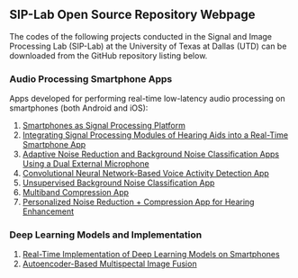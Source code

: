 ## SIP-Lab Open Source Repository Webpage

The codes of the following projects conducted in the Signal and Image Processing Lab (SIP-Lab) at the University of Texas at Dallas (UTD) can be downloaded from the GitHub repository listing below.


### Audio Processing Smartphone Apps
Apps developed for performing real-time low-latency audio processing on smartphones (both Android and iOS):

1. [Smartphones as Signal Processing Platform](https://github.com/abhishek-sehgal/Smartphone-Research-Platform.git)
2. [Integrating Signal Processing Modules of Hearing Aids into a Real-Time Smartphone App](https://github.com/abhishek-sehgal/Integrated-Hearing-Aid-App.git)
2. [Adaptive Noise Reduction and Background Noise Classification Apps Using a Dual External Microphone](https://github.com/abhishek-sehgal/iOS-TwoExternalMics.git)
4. [Convolutional Neural Network-Based Voice Activity Detection App](https://github.com/abhishek-sehgal/CNN-VAD.git)
5. [Unsupervised Background Noise Classification App](https://github.com/nasim-alamdari/Unsupervised-Noise-Classification.git)
6. [Multiband Compression App](https://github.com/nasim-alamdari/Audio-Compression.git)
7. [Personalized Noise Reduction + Compression App for Hearing Enhancement](https://github.com/nasim-alamdari/Personalized-NR.git)


### Deep Learning Models and Implementation
1. [Real-Time Implementation of Deep Learning Models on Smartphones](https://github.com/abhishek-sehgal/Deep-Learning-Mobile.git) 
2. [Autoencoder-Based Multispectal Image Fusion](https://github.com/ArianAzg/ConvolutionalAutoEncoder-ImageFusion.git) 

